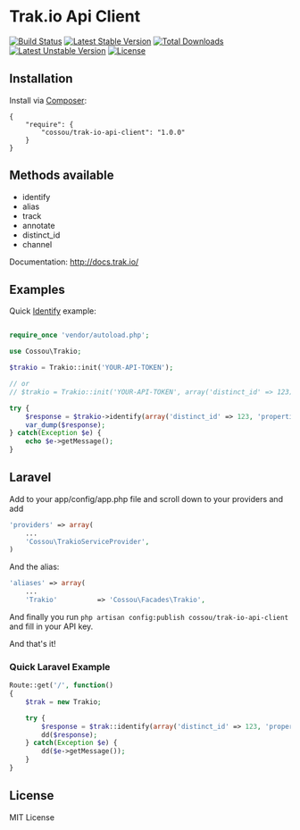# Trak.io Api Client

[![Build Status](https://travis-ci.org/cossou/trak-io-api.png?branch=master)](https://travis-ci.org/cossou/trak-io-api)
[![Latest Stable Version](https://poser.pugx.org/cossou/trak-io-api-client/v/stable.png)](https://packagist.org/packages/cossou/trak-io-api-client) 
[![Total Downloads](https://poser.pugx.org/cossou/trak-io-api-client/downloads.png)](https://packagist.org/packages/cossou/trak-io-api-client) 
[![Latest Unstable Version](https://poser.pugx.org/cossou/trak-io-api-client/v/unstable.png)](https://packagist.org/packages/cossou/trak-io-api-client) 
[![License](https://poser.pugx.org/cossou/trak-io-api-client/license.png)](https://packagist.org/packages/cossou/trak-io-api-client)

## Installation 

Install via [Composer](http://getcomposer.org/):

```
{
    "require": {
        "cossou/trak-io-api-client": "1.0.0"
    }
}

```

## Methods available

* identify
* alias
* track
* annotate
* distinct_id
* channel

Documentation: http://docs.trak.io/

## Examples

Quick [Identify](http://docs.trak.io/identify.html) example:

```php

require_once 'vendor/autoload.php';

use Cossou\Trakio;

$trakio = Trakio::init('YOUR-API-TOKEN');

// or
// $trakio = Trakio::init('YOUR-API-TOKEN', array('distinct_id' => 123));

try {
    $response = $trakio->identify(array('distinct_id' => 123, 'properties' => array('name' => 'Hélder Duarte')));
    var_dump($response);
} catch(Exception $e) {
    echo $e->getMessage();
}

```

## Laravel

Add to your app/config/app.php file and scroll down to your providers and add

```php
'providers' => array(
    ...
    'Cossou\TrakioServiceProvider',
)
```

And the alias:

```php
'aliases' => array(
	...
   	'Trakio'		  => 'Cossou\Facades\Trakio',

```

And finally you run `php artisan config:publish cossou/trak-io-api-client` and fill in your API key.

And that's it!

### Quick Laravel Example

```php
Route::get('/', function()
{
	$trak = new Trakio;

	try {
		$response = $trak::identify(array('distinct_id' => 123, 'properties' => array('name' => 'Hélder Duarte')));
		dd($response);
	} catch(Exception $e) {
		dd($e->getMessage());
	}	
}

```

## License

MIT License
